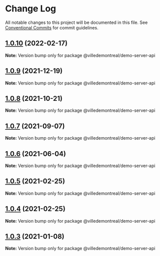 # Change Log

All notable changes to this project will be documented in this file.
See [Conventional Commits](https://conventionalcommits.org) for commit guidelines.

## [1.0.10](https://github.com/VilledeMontreal/authentication-nodejs-lib/compare/v1.0.9...v1.0.10) (2022-02-17)

**Note:** Version bump only for package @villedemontreal/demo-server-api





## [1.0.9](https://github.com/VilledeMontreal/authentication-nodejs-lib/compare/v1.0.8...v1.0.9) (2021-12-19)

**Note:** Version bump only for package @villedemontreal/demo-server-api





## [1.0.8](https://github.com/VilledeMontreal/authentication-nodejs-lib/compare/v1.0.7...v1.0.8) (2021-10-21)

**Note:** Version bump only for package @villedemontreal/demo-server-api





## [1.0.7](https://github.com/VilledeMontreal/authentication-nodejs-lib/compare/v1.0.6...v1.0.7) (2021-09-07)

**Note:** Version bump only for package @villedemontreal/demo-server-api





## [1.0.6](https://github.com/VilledeMontreal/authentication-nodejs-lib/compare/v1.0.5...v1.0.6) (2021-06-04)

**Note:** Version bump only for package @villedemontreal/demo-server-api





## [1.0.5](https://github.com/VilledeMontreal/authentication-nodejs-lib/compare/v1.0.4...v1.0.5) (2021-02-25)

**Note:** Version bump only for package @villedemontreal/demo-server-api





## [1.0.4](https://github.com/VilledeMontreal/authentication-nodejs-lib/compare/v1.0.3...v1.0.4) (2021-02-25)

**Note:** Version bump only for package @villedemontreal/demo-server-api





## [1.0.3](https://github.com/VilledeMontreal/authentication-nodejs-lib/compare/v1.0.2...v1.0.3) (2021-01-08)

**Note:** Version bump only for package @villedemontreal/demo-server-api
